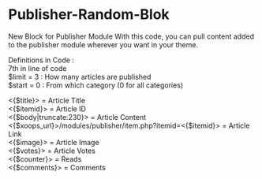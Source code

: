 # Publisher-Random-Blok
New Block for Publisher Module  With this code, you can pull content added to the publisher module wherever you want in your theme. 


Definitions in Code :
<br>
7th in line of code 
<br>
$limit = 3  : How many articles are published
<br>
$start = 0  : From which category (0 for all categories)
<br>


<{$title}> = Article Title
<br>
<{$itemid}> = Article ID
<br>
<{$body|truncate:230}> = Article Content
<br>
<{$xoops_url}>/modules/publisher/item.php?itemid=<{$itemid}> = Article Link
<br>
<{$image}> = Article Image
<br>
<{$votes}> = Article Votes
<br>
<{$counter}> = Reads
<br>
<{$comments}> = Comments	
